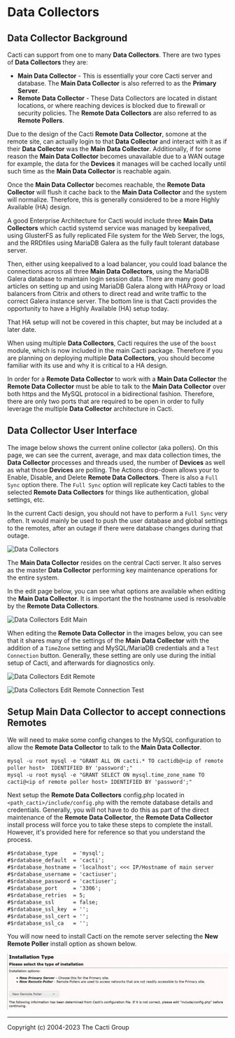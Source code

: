 # Data Collectors

## Data Collector Background

Cacti can support from one to many **Data Collectors**.  There are two types
of **Data Collectors** they are:

- **Main Data Collector** - This is essentially your core Cacti server
  and database.  The **Main Data Collector** is also referred to as
  the **Primary Server**.
- **Remote Data Collector** - These Data Collectors are located in
  distant locations, or where reaching devices is blocked due to
  firewall or security policies.  The **Remote Data Collectors** are
  also referred to as **Remote Pollers**.

Due to the design of the Cacti **Remote Data Collector**, somone at the
remote site, can actually login to that **Data Collector** and interact
with it as if their **Data Collector** was the **Main Data Collector**.
Additionally, if for some reason the **Main Data Collector** becomes
unavailable due to a WAN outage for example, the data for the **Devices**
it manages will be cached locally until such time as the
**Main Data Collector** is reachable again.

Once the **Main Data Collector** becomes reachable, the **Remote Data Collector**
will flush it cache back to the **Main Data Collector** and the system
will normalize.  Therefore, this is generally considered to be a more
Highly Available (HA) design.

A good Enterprise Architecture for Cacti would include three **Main Data Collectors**
which cactid systemd service was managed by keepalived, using GlusterFS as
fully replicated File system for the Web Server, the logs, and the RRDfiles
using MariaDB Galera as the fully fault tolerant database server.

Then, either using keepalived to a load balancer, you could load balance
the connections across all three **Main Data Collectors**, using the
MariaDB Galera database to maintain login session data.  There are many
good articles on setting up and using MariaDB Galera along with HAProxy
or load balancers from Citrix and others to direct read and write traffic
to the correct Galera instance server.  The bottom line is that Cacti
provides the opportunity to have a Highly Available (HA) setup today.

That HA setup will not be covered in this chapter, but may be included
at a later date.

When using multiple **Data Collectors**, Cacti requires the use of the
`boost` module, which is now included in the main Cacti package.  Therefore if
you are planning on deploying multiple **Data Collectors**, you should become
familiar with its use and why it is critical to a HA design.

In order for a **Remote Data Collector** to work with a **Main Data Collector**
the **Remote Data Collector** must be able to talk to the **Main Data Collector**
over both https and the MySQL protocol in a bidirectional fashion.  Therefore,
there are only two ports that are required to be open in order to fully
leverage the multiple **Data Collector** architecture in Cacti.

## Data Collector User Interface

The image below shows the current online collector (aka pollers).  On this page,
we can see the current, average, and max data collection times, the
**Data Collector** processes and threads used, the number of **Devices** as well
as what those **Devices** are polling.  The Actions drop-down allows your to
Enable, Disable, and Delete **Remote Data Collectors**.  There is also a
`Full Sync` option there.  The `Full Sync` option will replicate key Cacti
tables to the selected **Remote Data Collectors** for things like authentication,
global settings, etc.

In the current Cacti design, you should not have to perform a `Full Sync`
very often.  It would mainly be used to push the user database and global
settings to the remotes, after an outage if there were database changes
during that outage.

![Data Collectors](images/data-collectors.png)

The **Main Data Collector** resides on the central Cacti server.  It also
serves as the master **Data Collector** performing key maintenance operations
for the entire system.

In the edit page below, you can see what options are available when editing the
**Main Data Collector**.  It is important the the hostname used is resolvable
by the **Remote Data Collectors**.

![Data Collectors Edit Main](images/data-collectors-edit-main.png)

When editing the **Remote Data Collector** in the images below, you can see that
it shares many of the settings of the **Main Data Collector** with the addition
of a `TimeZone` setting and MySQL/MariaDB credentials and a `Test Connection`
button.  Generally, these setting are only use during the initial setup
of Cacti, and afterwards for diagnostics only.

![Data Collectors Edit Remote](images/data-collectors-edit-remote1.png)

![Data Collectors Edit Remote Connection Test](images/data-collectors-edit-remote2.png)

## Setup Main Data Collector to accept connections Remotes

We will need to make some config changes to the MySQL configuration to allow
the **Remote Data Collector** to talk to the **Main Data Collector**.

```console
mysql -u root mysql -e "GRANT ALL ON cacti.* TO cactidb@<ip of remote poller host>  IDENTIFIED BY 'password';"
mysql -u root mysql -e "GRANT SELECT ON mysql.time_zone_name TO cacti@<ip of remote poller host> IDENTIFIED BY 'password';"
```

Next setup the **Remote Data Collectors** config.php located in
`<path_cacti>/include/config.php` with the remote database details and credentials.
Generally, you will not have to do this as part of the direct maintenance of the
**Remote Data Collector**, the **Remote Data Collector** install process will force
you to take these steps to complete the install.  However, it's provided here for
reference so that you understand the process.

```console
#$rdatabase_type     = 'mysql';
#$rdatabase_default  = 'cacti';
#$rdatabase_hostname = 'localhost'; <<< IP/Hostname of main server
#$rdatabase_username = 'cactiuser';
#$rdatabase_password = 'cactiuser';
#$rdatabase_port     = '3306';
#$rdatabase_retries  = 5;
#$rdatabase_ssl      = false;
#$rdatabase_ssl_key  = '';
#$rdatabase_ssl_cert = '';
#$rdatabase_ssl_ca   = '';
```

You will now need to install Cacti on the remote server selecting the
**New Remote Poller** install option as shown below.

![Remote Data Collector Setup](images/data-collectors-remote-setup.png)

---
Copyright (c) 2004-2023 The Cacti Group
